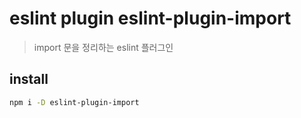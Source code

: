 # eslint plugin eslint-plugin-import

> import 문을 정리하는 eslint 플러그인

## install

```sh
npm i -D eslint-plugin-import
```
